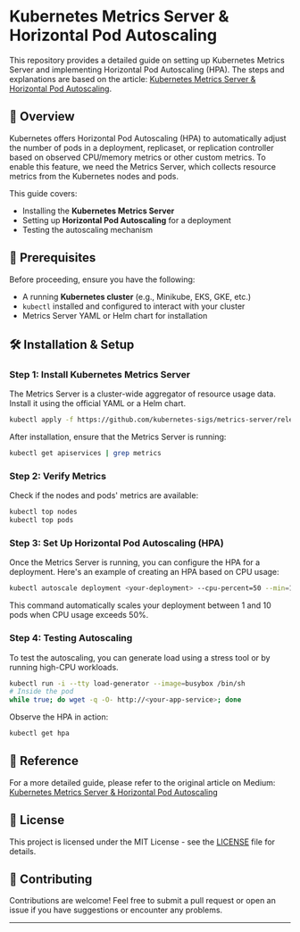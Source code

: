 # Kubernetes Metrics Server & Horizontal Pod Autoscaling

This repository provides a detailed guide on setting up Kubernetes Metrics Server and implementing Horizontal Pod Autoscaling (HPA). The steps and explanations are based on the article: [Kubernetes Metrics Server & Horizontal Pod Autoscaling](https://medium.com/@pinapathrunisaikiran/kubernetes-metricsserver-horizontal-pod-autoscaling-179e244d365f).

## 📄 Overview

Kubernetes offers Horizontal Pod Autoscaling (HPA) to automatically adjust the number of pods in a deployment, replicaset, or replication controller based on observed CPU/memory metrics or other custom metrics. To enable this feature, we need the Metrics Server, which collects resource metrics from the Kubernetes nodes and pods.

This guide covers:

- Installing the **Kubernetes Metrics Server**
- Setting up **Horizontal Pod Autoscaling** for a deployment
- Testing the autoscaling mechanism

## 🚀 Prerequisites

Before proceeding, ensure you have the following:

- A running **Kubernetes cluster** (e.g., Minikube, EKS, GKE, etc.)
- `kubectl` installed and configured to interact with your cluster
- Metrics Server YAML or Helm chart for installation

## 🛠️ Installation & Setup

### Step 1: Install Kubernetes Metrics Server

The Metrics Server is a cluster-wide aggregator of resource usage data. Install it using the official YAML or a Helm chart.

```bash
kubectl apply -f https://github.com/kubernetes-sigs/metrics-server/releases/latest/download/components.yaml
```

After installation, ensure that the Metrics Server is running:

```bash
kubectl get apiservices | grep metrics
```

### Step 2: Verify Metrics

Check if the nodes and pods' metrics are available:

```bash
kubectl top nodes
kubectl top pods
```

### Step 3: Set Up Horizontal Pod Autoscaling (HPA)

Once the Metrics Server is running, you can configure the HPA for a deployment. Here's an example of creating an HPA based on CPU usage:

```bash
kubectl autoscale deployment <your-deployment> --cpu-percent=50 --min=1 --max=10
```

This command automatically scales your deployment between 1 and 10 pods when CPU usage exceeds 50%.

### Step 4: Testing Autoscaling

To test the autoscaling, you can generate load using a stress tool or by running high-CPU workloads.

```bash
kubectl run -i --tty load-generator --image=busybox /bin/sh
# Inside the pod
while true; do wget -q -O- http://<your-app-service>; done
```

Observe the HPA in action:

```bash
kubectl get hpa
```

## 🔗 Reference

For a more detailed guide, please refer to the original article on Medium:  
[Kubernetes Metrics Server & Horizontal Pod Autoscaling](https://medium.com/@pinapathrunisaikiran/kubernetes-metricsserver-horizontal-pod-autoscaling-179e244d365f)

## 📝 License

This project is licensed under the MIT License - see the [LICENSE](LICENSE) file for details.

## 🤝 Contributing

Contributions are welcome! Feel free to submit a pull request or open an issue if you have suggestions or encounter any problems.

---
